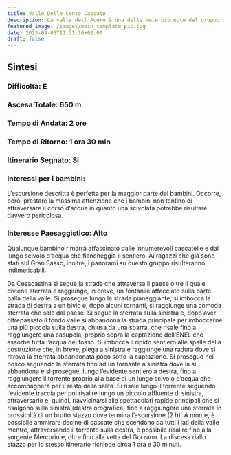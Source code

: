 ```yaml
---
title: Valle Delle Cento Cascate
description: La valle dell’Acero è una delle mete più note del gruppo della Laga che deve la sua popolarità all’incredibile abbondanza d’acqua che, sgorgando da innumerevoli sorgenti sotto il Monte Gorzano precipita giù in innumerevoli torrenti che formano centinaia di splendide cascate. Si tratta di un’escursione facile e remunerativa che entusiasmerà adulti e bambini.
featured_image: /images/main_template_pic.jpg
date: 2023-09-05T11:31:16+02:00
draft: false
---
```



## Sintesi
### Difficoltà: E
### Ascesa Totale: 650 m
### Tempo di Andata: 2 ore
### Tempo di Ritorno: 1 ora 30 min
### Itinerario Segnato: Si
### Interessi per i bambini:
 L’escursione descritta è perfetta per la maggior parte dei bambini. Occorre, però, prestare la massima attenzione che i bambini non tentino di attraversare il corso d’acqua in quanto una scivolata potrebbe risultare davvero pericolosa.
### Interesse Paesaggistico: Alto
Qualunque bambino rimarrà affascinato dalle innumerevoli cascatelle e dal lungo scivolo d’acqua che fiancheggia il sentiero. Ai ragazzi che già sono stati sul Gran Sasso, inoltre, i panorami su questo gruppo risulteranno indimeticabili.

Da Cesacastina si segue la strada che attraversa il paese oltre il quale diviene sterrata e raggiunge, in breve, un fontanile affacciato sulla parte balla della valle. Si prosegue lungo la strada pianeggiante, si imbocca la strada di destra a un bivio e, dopo alcuni tornanti, si raggiunge una comoda sterrata che sale dal paese.
Si segue la sterrata sulla sinistra e, dopo aver oltrepassato il fondo valle si abbandona la strada principale per imboccarne una più piccola sulla destra, chiusa da una sbarra, che risale fino a raggiungere una casupola, proprio sopra la captazione dell’ENEL che assorbe tutta l’acqua del fosso.
Si imbocca il ripido sentiero alle spalle della costruzione che, in breve, piega a sinistra e raggiunge una radura dove si ritrova la sterrata abbandonata poco sotto la captazione.
Si prosegue nel bosco seguendo la sterrata fino ad un tornante a sinistra dove la si abbandona e si prosegue, lungo l’evidente sentiero a destra, fino a raggiungere il torrente proprio alla base di un lungo scivolo d’acqua che accompagnerà per il resto della salita.
Si risale lungo il torrente seguendo l’evidente traccia per poi risalire lungo un piccolo affluente di sinistra, attraversarlo e, quindi, riavvicinarsi alle spettacolari rapide principali che si risalgono sulla sinistra (destra orografica) fino a raggiungere una sterrata in prossimità di un brutto stazzo dove termina l’escursione (2 h).
A monte, è possibile ammirare decine di cascate che scendono da tutti i lati della valle mentre, attraversando il torrente sulla destra, è possibile risalire fino alla sorgente Mercurio e, oltre fino alla vetta del Gorzano.
La discesa dallo stazzo per lo stesso itinerario richiede circa 1 ora e 30 minuti.



